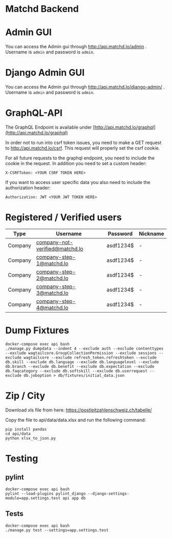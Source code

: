 Matchd Backend
==============

# Admin GUI
You can access the Admin gui through <a href="http://api.matchd.lo/admin/"> http://api.matchd.lo/admin </a>. Username is `admin` and password is `admin`.

# Django Admin GUI
You can access the Admin gui through <a href="http://api.matchd.lo/django-admin/"> http://api.matchd.lo/django-admin/ </a>. Username is `admin` and password is `admin`.

# GraphQL-API
The GraphQL Endpoint is available under [http://api.matchd.lo/graphql](http://api.matchd.lo/graphql)

In order not to run into csrf token issues, you need to make a GET request to http://api.matchd.lo/csrf. This request will properly set the csrf cookie.


For all future requests to the graphql endpoint, you need to include the cookie in the request. In addition you need to set a custom header:

    X-CSRFToken: <YOUR CSRF TOKEN HERE>
    
If you want to access user specific data you also need to include the authorization header:

    Authorization: JWT <YOUR JWT TOKEN HERE>

# Registered / Verified users


| Type | Username | Password | Nickname |
|---|---|---|---|
| Company | company-not-verified@matchd.lo | asdf1234$ | - |
| Company | company-step-1@matchd.lo | asdf1234$ | - |
| Company | company-step-2@matchd.lo | asdf1234$ | - |
| Company | company-step-3@matchd.lo | asdf1234$ | - |
| Company | company-step-4@matchd.lo | asdf1234$ | - |


# Dump Fixtures

    docker-compose exec api bash 
    ./manage.py dumpdata --indent 4 --exclude auth --exclude contenttypes --exclude wagtailcore.GroupCollectionPermission --exclude sessions --exclude wagtailcore --exclude refresh_token.refreshtoken --exclude db.skill --exclude db.language --exclude db.languagelevel --exclude db.branch --exclude db.benefit --exclude db.expectation --exclude db.faqcategory --exclude db.softskill --exclude db.userrequest --exclude db.joboption > db/fixtures/initial_data.json

# Zip / City

Download xls file from here: https://postleitzahlenschweiz.ch/tabelle/

Copy the file to api/data/data.xlsx and run the following command:

    pip install pandas
    cd api/data
    python xlsx_to_json.py

# Testing

## pylint

    docker-compose exec api bash
    pylint --load-plugins pylint_django --django-settings-module=app.settings.test api app db

## Tests

    docker-compose exec api bash
    ./manage.py test --settings=app.settings.test
